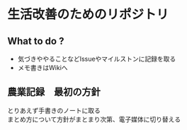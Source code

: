 # 生活改善のためのリポジトリ

## What to do ?
- 気づきややることなどIssueやマイルストンに記録を取る
- メモ書きはWikiへ

## 農業記録　最初の方針
とりあえず手書きのノートに取る  
まとめ方について方針がまとまり次第、電子媒体に切り替える


